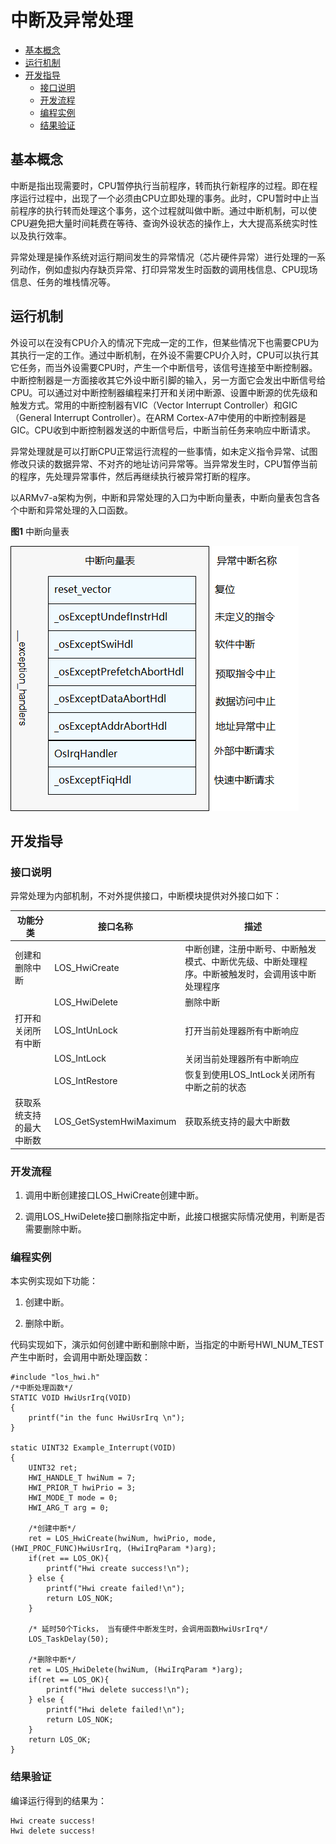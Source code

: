 # 中断及异常处理

- [基本概念](#基本概念)
- [运行机制](#运行机制)
- [开发指导](#开发指导)
  - [接口说明](#接口说明)
  - [开发流程](#开发流程)
  - [编程实例](#编程实例)
  - [结果验证](#结果验证)

## 基本概念

中断是指出现需要时，CPU暂停执行当前程序，转而执行新程序的过程。即在程序运行过程中，出现了一个必须由CPU立即处理的事务。此时，CPU暂时中止当前程序的执行转而处理这个事务，这个过程就叫做中断。通过中断机制，可以使CPU避免把大量时间耗费在等待、查询外设状态的操作上，大大提高系统实时性以及执行效率。

异常处理是操作系统对运行期间发生的异常情况（芯片硬件异常）进行处理的一系列动作，例如虚拟内存缺页异常、打印异常发生时函数的调用栈信息、CPU现场信息、任务的堆栈情况等。


## 运行机制

外设可以在没有CPU介入的情况下完成一定的工作，但某些情况下也需要CPU为其执行一定的工作。通过中断机制，在外设不需要CPU介入时，CPU可以执行其它任务，而当外设需要CPU时，产生一个中断信号，该信号连接至中断控制器。中断控制器是一方面接收其它外设中断引脚的输入，另一方面它会发出中断信号给CPU。可以通过对中断控制器编程来打开和关闭中断源、设置中断源的优先级和触发方式。常用的中断控制器有VIC（Vector Interrupt Controller）和GIC（General Interrupt Controller）。在ARM Cortex-A7中使用的中断控制器是GIC。CPU收到中断控制器发送的中断信号后，中断当前任务来响应中断请求。

异常处理就是可以打断CPU正常运行流程的一些事情，如未定义指令异常、试图修改只读的数据异常、不对齐的地址访问异常等。当异常发生时，CPU暂停当前的程序，先处理异常事件，然后再继续执行被异常打断的程序。

以ARMv7-a架构为例，中断和异常处理的入口为中断向量表，中断向量表包含各个中断和异常处理的入口函数。

**图1** 中断向量表

![zh-cn_image_0000001199713709](figures/zh-cn_image_0000001199713709.png)


## 开发指导


### 接口说明

异常处理为内部机制，不对外提供接口，中断模块提供对外接口如下：

| 功能分类 | **接口名称** | **描述** |
| -------- | -------- | -------- |
| 创建和删除中断 | LOS_HwiCreate | 中断创建，注册中断号、中断触发模式、中断优先级、中断处理程序。中断被触发时，会调用该中断处理程序 |
|  | LOS_HwiDelete |删除中断|
| 打开和关闭所有中断 | LOS_IntUnLock | 打开当前处理器所有中断响应 |
|  | LOS_IntLock |关闭当前处理器所有中断响应|
|  | LOS_IntRestore |恢复到使用LOS_IntLock关闭所有中断之前的状态|
| 获取系统支持的最大中断数 | LOS_GetSystemHwiMaximum | 获取系统支持的最大中断数 |


### 开发流程

1. 调用中断创建接口LOS_HwiCreate创建中断。

2. 调用LOS_HwiDelete接口删除指定中断，此接口根据实际情况使用，判断是否需要删除中断。


### 编程实例


本实例实现如下功能：


1. 创建中断。

2. 删除中断。


代码实现如下，演示如何创建中断和删除中断，当指定的中断号HWI_NUM_TEST产生中断时，会调用中断处理函数：


```
#include "los_hwi.h"
/*中断处理函数*/
STATIC VOID HwiUsrIrq(VOID)
{
    printf("in the func HwiUsrIrq \n"); 
}

static UINT32 Example_Interrupt(VOID)
{
    UINT32 ret;
    HWI_HANDLE_T hwiNum = 7;
    HWI_PRIOR_T hwiPrio = 3;
    HWI_MODE_T mode = 0;
    HWI_ARG_T arg = 0;

    /*创建中断*/
    ret = LOS_HwiCreate(hwiNum, hwiPrio, mode, (HWI_PROC_FUNC)HwiUsrIrq, (HwiIrqParam *)arg);
    if(ret == LOS_OK){
        printf("Hwi create success!\n");
    } else {
        printf("Hwi create failed!\n");
        return LOS_NOK;
    }

    /* 延时50个Ticks， 当有硬件中断发生时，会调用函数HwiUsrIrq*/
    LOS_TaskDelay(50);

    /*删除中断*/
    ret = LOS_HwiDelete(hwiNum, (HwiIrqParam *)arg);    
    if(ret == LOS_OK){
        printf("Hwi delete success!\n");
    } else {
        printf("Hwi delete failed!\n");
        return LOS_NOK;
    }
    return LOS_OK;
}
```


### 结果验证

编译运行得到的结果为：

```
Hwi create success!
Hwi delete success!
```
